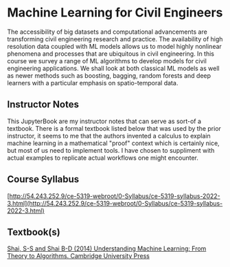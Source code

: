 # Machine Learning for Civil Engineers

The accessibility of big datasets and computational advancements are transforming civil engineering research and practice. The availability of high resolution data coupled with ML models allows us to model highly nonlinear phenomena and processes that are ubiquitous in civil engineering. In this course we survey a range of ML algorithms to develop models for civil engineering applications. We shall look at both classical ML models as well as newer methods such as boosting, bagging, random forests and deep learners with a particular emphasis on spatio-temporal data. 

## Instructor Notes

This JupyterBook are my instructor notes that can serve as sort-of a textbook.  There is a formal textbook listed below that was used by the prior instructor, it seems to me that the authors invented a calculus to explain machine learning in a mathematical "proof" context which is certainly nice, but most of us need to implement tools.  I have chosen to suppliment with actual examples to replicate actual workflows one might encounter.  

## Course Syllabus

[http://54.243.252.9/ce-5319-webroot/0-Syllabus/ce-5319-syllabus-2022-3.html](http://54.243.252.9/ce-5319-webroot/0-Syllabus/ce-5319-syllabus-2022-3.html)

## Textbook(s)

[Shai, S-S and Shai B-D (2014) Understanding Machine Learning: From Theory to Algorithms. Cambridge University Press](http://www.cs.huji.ac.il/~shais/UnderstandingMachineLearning)
